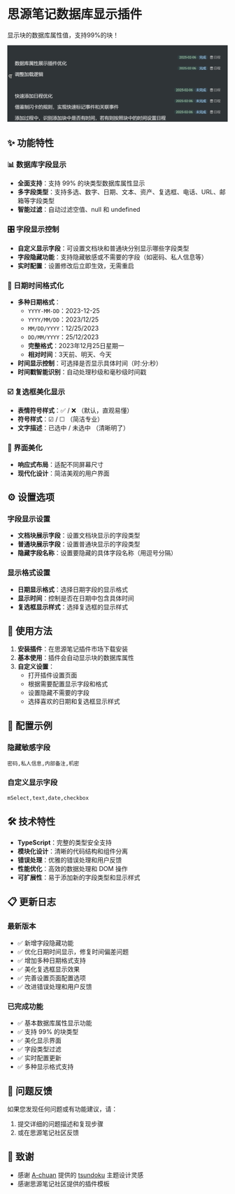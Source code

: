
# 思源笔记数据库显示插件

显示块的数据库属性值，支持99%的块！

![预览图](preview.png)

## ✨ 功能特性

### 📊 数据库字段显示
- **全面支持**：支持 99% 的块类型数据库属性显示
- **多字段类型**：支持多选、数字、日期、文本、资产、复选框、电话、URL、邮箱等字段类型
- **智能过滤**：自动过滤空值、null 和 undefined

### 🎛️ 字段显示控制
- **自定义显示字段**：可设置文档块和普通块分别显示哪些字段类型
- **字段隐藏功能**：支持隐藏敏感或不需要的字段（如密码、私人信息等）
- **实时配置**：设置修改后立即生效，无需重启

### 📅 日期时间格式化
- **多种日期格式**：
  - `YYYY-MM-DD`：2023-12-25
  - `YYYY/MM/DD`：2023/12/25
  - `MM/DD/YYYY`：12/25/2023
  - `DD/MM/YYYY`：25/12/2023
  - **完整格式**：2023年12月25日星期一
  - **相对时间**：3天前、明天、今天
- **时间显示控制**：可选择是否显示具体时间（时:分:秒）
- **时间戳智能识别**：自动处理秒级和毫秒级时间戳

### ☑️ 复选框美化显示
- **表情符号样式**：✅ / ❌ （默认，直观易懂）
- **符号样式**：☑ / ☐ （简洁专业）
- **文字描述**：已选中 / 未选中 （清晰明了）

### 🎨 界面美化
- **响应式布局**：适配不同屏幕尺寸
- **现代化设计**：简洁美观的用户界面

## ⚙️ 设置选项

### 字段显示设置
- **文档块展示字段**：设置文档块显示的字段类型
- **普通块展示字段**：设置普通块显示的字段类型
- **隐藏字段名称**：设置要隐藏的具体字段名称（用逗号分隔）

### 显示格式设置
- **日期显示格式**：选择日期字段的显示格式
- **显示时间**：控制是否在日期中包含具体时间
- **复选框显示样式**：选择复选框的显示样式

## 🚀 使用方法

1. **安装插件**：在思源笔记插件市场下载安装
2. **基本使用**：插件会自动显示块的数据库属性
3. **自定义设置**：
   - 打开插件设置页面
   - 根据需要配置显示字段和格式
   - 设置隐藏不需要的字段
   - 选择喜欢的日期和复选框显示样式

## 📝 配置示例

### 隐藏敏感字段
```
密码,私人信息,内部备注,机密
```

### 自定义显示字段
```
mSelect,text,date,checkbox
```

## 🛠️ 技术特性

- **TypeScript**：完整的类型安全支持
- **模块化设计**：清晰的代码结构和组件分离
- **错误处理**：优雅的错误处理和用户反馈
- **性能优化**：高效的数据处理和 DOM 操作
- **可扩展性**：易于添加新的字段类型和显示样式

## 📋 更新日志

### 最新版本
- ✅ 新增字段隐藏功能
- ✅ 优化日期时间显示，修复时间偏差问题
- ✅ 增加多种日期格式支持
- ✅ 美化复选框显示效果
- ✅ 完善设置页面配置选项
- ✅ 改进错误处理和用户反馈

### 已完成功能
- ✅ 基本数据库属性显示功能
- ✅ 支持 99% 的块类型
- ✅ 美化显示界面
- ✅ 字段类型过滤
- ✅ 实时配置更新
- ✅ 多种显示格式支持

## 🐛 问题反馈

如果您发现任何问题或有功能建议，请：
1. 提交详细的问题描述和复现步骤
2. 或在思源笔记社区反馈

## 🙏 致谢

- 感谢 [A-chuan](https://ld246.com/member/Achuan-2) 提供的 [tsundoku](https://github.com/Achuan-2/siyuan-themes-tsundoku) 主题设计灵感
- 感谢思源笔记社区提供的插件模板